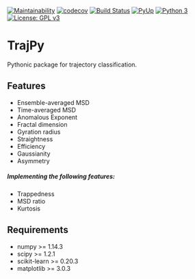 [![Maintainability](https://api.codeclimate.com/v1/badges/650cde37de8ccb468b8c/maintainability)](https://codeclimate.com/github/phydev/trajpy/maintainability)
[![codecov](https://codecov.io/gh/phydev/trajpy/branch/master/graph/badge.svg?token=lhYwQjiAlU)](https://codecov.io/gh/phydev/trajpy)
[![Build Status](https://travis-ci.com/phydev/trajpy.svg?branch=master)](https://travis-ci.com/phydev/trajpy)
[![PyUp](https://pyup.io/repos/github/phydev/trajpy/shield.svg?t=1570846676802)](https://pyup.io/repos/github/phydev/trajpy/)
[![Python 3](https://pyup.io/repos/github/phydev/trajpy/python-3-shield.svg)](https://pyup.io/repos/github/phydev/trajpy/)
[![License: GPL v3](https://img.shields.io/badge/License-GPLv3-blue.svg)](https://www.gnu.org/licenses/gpl-3.0)


# TrajPy
Pythonic package for trajectory classification.


## Features
- Ensemble-averaged MSD
- Time-averaged MSD
- Anomalous Exponent
- Fractal dimension
- Gyration radius
- Straightness
- Efficiency
- Gaussianity
- Asymmetry


##### Implementing the following features:
- Trappedness
- MSD ratio
- Kurtosis


## Requirements
- numpy >= 1.14.3
- scipy >= 1.2.1
- scikit-learn >= 0.20.3
- matplotlib >= 3.0.3

